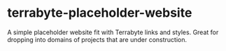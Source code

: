 # terrabyte-placeholder-website
A simple placeholder website fit with Terrabyte links and styles. Great for dropping into domains of projects that are under construction.
